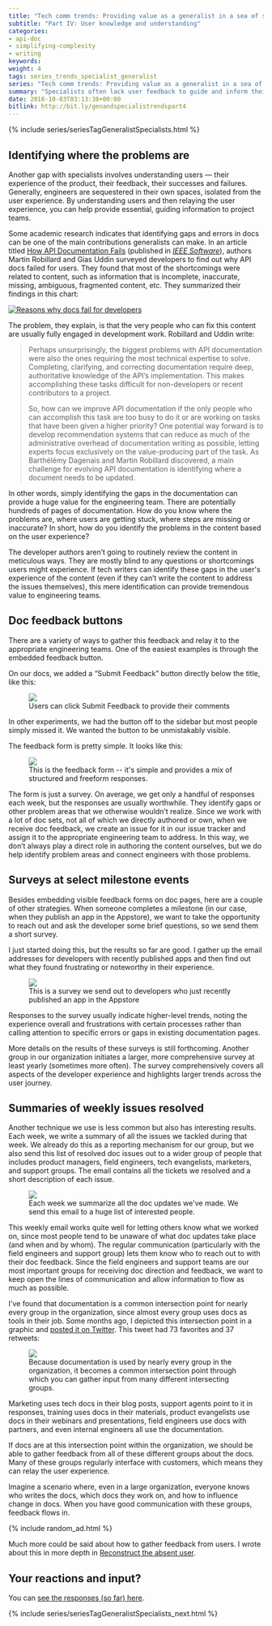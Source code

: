 ```yaml
---
title: "Tech comm trends: Providing value as a generalist in a sea of specialists (Part IV)"
subtitle: "Part IV: User knowledge and understanding"
categories:
- api-doc
- simplifying-complexity
- writing
keywords:
weight: 4
tags: series_trends_specialist_generalist
series: "Tech comm trends: Providing value as a generalist in a sea of specialists"
summary: "Specialists often lack user feedback to guide and inform their decisions. This is an area that technical writers can provide value, especially in helping identify problem areas in the user experience."
date: 2018-10-03T03:13:38+00:00
bitlink: http://bit.ly/genandspecialistrendspart4
---
```


{% include series/seriesTagGeneralistSpecialists.html %}

## Identifying where the problems are

Another gap with specialists involves understanding users &mdash; their experience of the product, their feedback, their successes and failures. Generally, engineers are sequestered in their own spaces, isolated from the user experience. By understanding users and then relaying the user experience, you can help provide essential, guiding information to project teams.

Some academic research indicates that identifying gaps and errors in docs can be one of the main contributions generalists can make. In an article titled [How API Documentation Fails](https://ieeexplore.ieee.org/document/7140676/) (published in [*IEEE Software*](https://ieeexplore.ieee.org)), authors Martin Robillard and Gias Uddin surveyed developers to find out why API docs failed for users. They found that most of the shortcomings were related to content, such as information that is incomplete, inaccurate, missing, ambiguous, fragmented content, etc. They summarized their findings in this chart:

<a href="https://ieeexplore.ieee.org/document/7140676/"><img src="https://idratherbewriting.com/learnapidoc/images/whyapidocsfail.png" alt="Reasons why docs fail for developers"/></a>

The problem, they explain, is that the very people who can fix this content are usually fully engaged in development work. Robillard and Uddin write:

> Perhaps unsurprisingly, the biggest problems with API documentation were also the ones requiring the most technical expertise to solve. Completing, clarifying, and correcting documentation require deep, authoritative knowledge of the API’s implementation. This makes accomplishing these tasks difficult for non-developers or recent contributors to a project.    
>
> So, how can we improve API documentation if the only people who can accomplish this task are too busy to do it or are working on tasks that have been given a higher priority? One potential way forward is to develop recommendation systems that can reduce as much of the administrative overhead of documentation writing as possible, letting experts focus exclusively on the value-producing part of the task. As Barthélémy Dagenais and Martin Robillard discovered, a main challenge for evolving API documentation is identifying where a document needs to be updated.  

In other words, simply identifying the gaps in the documentation can provide a huge value for the engineering team. There are potentially hundreds of pages of documentation. How do you know where the problems are, where users are getting stuck, where steps are missing or inaccurate? In short, how do you identify the problems in the content based on the user experience?

The developer authors aren’t going to routinely review the content in meticulous ways. They are mostly blind to any questions or shortcomings users might experience. If tech writers can identify these gaps in the user's experience of the content (even if they can’t write the content to address the issues themselves), this mere identification can provide tremendous value to engineering teams.

## Doc feedback buttons

There are a variety of ways to gather this feedback and relay it to the appropriate engineering teams. One of the easiest examples is through the embedded feedback button.

On our docs, we added a “Submit Feedback” button directly below the title, like this:

<figure><a href="https://developer.amazon.com/docs/fire-tv/getting-started-developing-apps-and-games.html"><img src="https://idratherbewritingmedia.com/images/submitfeedbackbuttonfiretvdocs.png"/></a><figcaption>Users can click Submit Feedback to provide their comments</figcaption></figure>

In other experiments, we had the button off to the sidebar but most people simply missed it. We wanted the button to be unmistakably visible.

The feedback form is pretty simple. It looks like this:

<figure><a href="https://amazon6.qualtrics.com/jfe/form/SV_6DzfbuTrUVlOaCV"><img src="https://idratherbewritingmedia.com/images/docfeedbackformquestions.png"/></a><figcaption>This is the feedback form -- it's simple and provides a mix of structured and freeform responses.</figcaption></figure>

The form is just a survey. On average, we get only a handful of responses each week, but the responses are usually worthwhile. They identify gaps or other problem areas that we otherwise wouldn’t realize. Since we work with a lot of doc sets, not all of which we directly authored or own, when we receive doc feedback, we create an issue for it in our issue tracker and assign it to the appropriate engineering team to address. In this way, we don’t always play a direct role in authoring the content ourselves, but we do help identify problem areas and connect engineers with those problems.

## Surveys at select milestone events

Besides embedding visible feedback forms on doc pages, here are a couple of other strategies. When someone completes a milestone (in our case, when they publish an app in the Appstore), we want to take the opportunity to reach out and ask the developer some brief questions, so we send them a short survey.

I just started doing this, but the results so far are good. I gather up the email addresses for developers with recently published apps and then find out what they found frustrating or noteworthy in their experience.

<figure><a href="https://amazon6.qualtrics.com/jfe/form/SV_1AC66cH1d960hH7"><img src="https://idratherbewritingmedia.com/images/milestonesurveyforappdevs.png"/></a><figcaption>This is a survey we send out to developers who just recently published an app in the Appstore</figcaption></figure>

Responses to the survey usually indicate higher-level trends, noting the experience overall and frustrations with certain processes rather than calling attention to specific errors or gaps in existing documentation pages.

More details on the results of these surveys is still forthcoming. Another group in our organization initiates a larger, more comprehensive survey at least yearly (sometimes more often). The survey comprehensively covers all aspects of the developer experience and highlights larger trends across the user journey.

## Summaries of weekly issues resolved

Another technique we use is less common but also has interesting results. Each week, we write a summary of all the issues we tackled during that week. We already do this as a reporting mechanism for our group, but we also send this list of resolved doc issues out to a wider group of people that includes product managers, field engineers, tech evangelists, marketers, and support groups. The email contains all the tickets we resolved and a short description of each issue.

<figure><img src="https://idratherbewritingmedia.com/images/issues_summary_slide.png"><figcaption>Each week we summarize all the doc updates we've made. We send this email to a huge list of interested people.</figcaption></figure>

This weekly email works quite well for letting others know what we worked on, since most people tend to be unaware of what doc updates take place (and when and by whom). The regular communication (particularly with the field engineers and support group) lets them know who to reach out to with their doc feedback. Since the field engineers and support teams are our most important groups for receiving doc direction and feedback, we want to keep open the lines of communication and allow information to flow as much as possible.

I've found that documentation is a common intersection point for nearly every group in the organization, since almost every group uses docs as tools in their job. Some months ago, I depicted this intersection point in a graphic and [posted it on Twitter](https://twitter.com/tomjohnson/status/942867105845723136). This tweet had 73 favorites and 37 retweets:

<figure><a href="https://twitter.com/tomjohnson/status/942867105845723136"><img src="https://idratherbewritingmedia.com/images/generalist_specialist_intersection.svg"/></a><figcaption>Because documentation is used by nearly every group in the organization, it becomes a common intersection point through which you can gather input from many different intersecting groups.</figcaption></figure>

Marketing uses tech docs in their blog posts, support agents point to it in responses, training uses docs in their materials, product evangelists use docs in their webinars and presentations, field engineers use docs with partners, and even internal engineers all use the documentation.

If docs are at this intersection point within the organization, we should be able to gather feedback from all of these different groups about the docs. Many of these groups regularly interface with customers, which means they can relay the user experience.

Imagine a scenario where, even in a large organization, everyone knows who writes the docs, which docs they work on, and how to influence change in docs. When you have good communication with these groups, feedback flows in.

{% include random_ad.html %}

Much more could be said about how to gather feedback from users. I wrote about this in more depth in [Reconstruct the absent user](https://idratherbewriting.com/simplifying-complexity/reconstructing-the-absent-user.html).

## Your reactions and input?

<script>
EMBED_PARAMS = {};
EMBED_PARAMS.surveyID =6324683;
EMBED_PARAMS.domain ="//www.questionpro.com";
EMBED_PARAMS.src ="//www.questionpro.com/a/TakeSurvey?tt=nZzmfCaclpY%3D";
EMBED_PARAMS.width ="100%";
EMBED_PARAMS.height = "750px";
EMBED_PARAMS.border = "hidden";
</script>
<div id="div_6324683"></div>
<script src="//www.questionpro.com/javascript/embedsurvey.js?version=1"></script>

You can <a target="\_blank" href="https://www.questionpro.com/t/PESa9Zc1tU">see the responses (so far) here</a>.

{% include series/seriesTagGeneralistSpecialists_next.html %}
